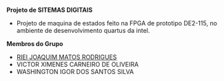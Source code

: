 **Projeto de SITEMAS DIGITAIS**
- Projeto de maquina de estados feito na FPGA de prototipo DE2-115, no ambiente de desenvolvimento quartus da intel.

**Membros do Grupo**
 - [RIEI JOAQUIM MATOS RODRIGUES](https://github.com/Riei-Joaquim)</br>
 - VICTOR XIMENES CARNEIRO DE OLIVEIRA
 - WASHINGTON IGOR DOS SANTOS SILVA



